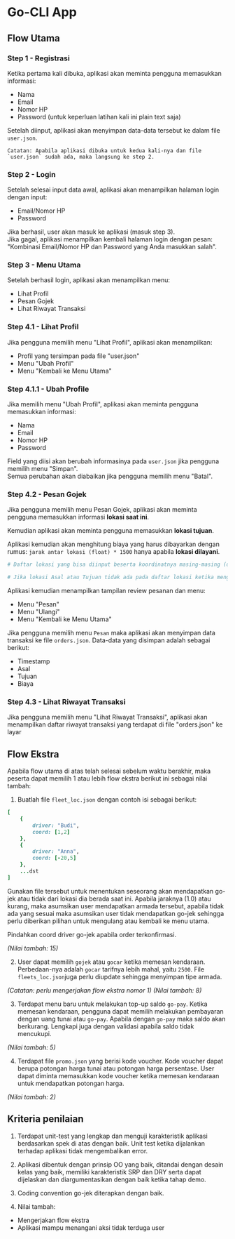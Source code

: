 # Go-CLI App

## Flow Utama

### Step 1 - Registrasi

Ketika pertama kali dibuka, aplikasi akan meminta pengguna memasukkan informasi:
- Nama
- Email
- Nomor HP
- Password (untuk keperluan latihan kali ini plain text saja)  
    
Setelah diinput, aplikasi akan menyimpan data-data tersebut ke dalam file `user.json`.

    Catatan: Apabila aplikasi dibuka untuk kedua kali-nya dan file `user.json` sudah ada, maka langsung ke step 2.

### Step 2 - Login

Setelah selesai input data awal, aplikasi akan menampilkan halaman login dengan input:
- Email/Nomor HP
- Password

Jika berhasil, user akan masuk ke aplikasi (masuk step 3).  
Jika gagal, aplikasi menampilkan kembali halaman login dengan pesan:
"Kombinasi Email/Nomor HP dan Password yang Anda masukkan salah".

### Step 3 - Menu Utama

Setelah berhasil login, aplikasi akan menampilkan menu:
- Lihat Profil
- Pesan Gojek
- Lihat Riwayat Transaksi

### Step 4.1 - Lihat Profil

Jika pengguna memilih menu "Lihat Profil", aplikasi akan menampilkan:
- Profil yang tersimpan pada file "user.json"
- Menu "Ubah Profil"
- Menu "Kembali ke Menu Utama"

### Step 4.1.1 - Ubah Profile

Jika memilih menu "Ubah Profil", aplikasi akan meminta pengguna memasukkan informasi:
- Nama
- Email
- Nomor HP
- Password

Field yang diisi akan berubah informasinya pada `user.json` jika pengguna memilih menu "Simpan".  
Semua perubahan akan diabaikan jika pengguna memilih menu "Batal".

### Step 4.2 - Pesan Gojek

Jika pengguna memilih menu Pesan Gojek, aplikasi akan meminta pengguna memasukkan informasi **lokasi saat ini**.

Kemudian aplikasi akan meminta pengguna memasukkan **lokasi tujuan**.

Aplikasi kemudian akan menghitung biaya yang harus dibayarkan dengan rumus: `jarak antar lokasi (float) * 1500` hanya apabila **lokasi dilayani**.

```ruby
# Daftar lokasi yang bisa diinput beserta koordinatnya masing-masing (dengan tipe data Point) tersimpan pada file "locations.json".

# Jika lokasi Asal atau Tujuan tidak ada pada daftar lokasi ketika menghitung biaya, aplikasi menampilkan pesan "Belum melayani rute tersebut".
```

Aplikasi kemudian menampilkan tampilan review pesanan dan menu:
- Menu "Pesan"
- Menu "Ulangi"
- Menu "Kembali ke Menu Utama"

Jika pengguna memilih menu `Pesan` maka aplikasi akan menyimpan data transaksi ke file `orders.json`. Data-data yang disimpan adalah sebagai berikut:
- Timestamp
- Asal
- Tujuan
- Biaya

### Step 4.3 - Lihat Riwayat Transaksi

Jika pengguna memilih menu "Lihat Riwayat Transaksi", aplikasi akan menampilkan daftar riwayat transaksi yang terdapat di file "orders.json" ke layar

## Flow Ekstra

Apabila flow utama di atas telah selesai sebelum waktu berakhir, maka peserta dapat memilih 1 atau lebih flow ekstra berikut ini sebagai nilai tambah:

1. Buatlah file `fleet_loc.json` dengan contoh isi sebagai berikut:

```ruby
[
    {
        driver: "Budi",
        coord: [1,2]
    }, 
    {
        driver: "Anna",
        coord: [-20,5]
    },
    ...dst
]
```

Gunakan file tersebut untuk menentukan seseorang akan mendapatkan go-jek atau tidak dari lokasi dia berada saat ini. Apabila jaraknya (1.0) atau kurang, maka asumsikan user mendapatkan armada tersebut, apabila tidak ada yang sesuai maka asumsikan user tidak mendapatkan go-jek sehingga perlu diberikan pilihan untuk mengulang atau kembali ke menu utama.

Pindahkan coord driver go-jek apabila order terkonfirmasi.

*(Nilai tambah: 15)*

2. User dapat memilih `gojek` atau `gocar` ketika memesan kendaraan. Perbedaan-nya adalah `gocar` tarifnya lebih mahal, yaitu `2500`. File `fleets_loc.json`juga perlu diupdate sehingga menyimpan tipe armada.

*(Catatan: perlu mengerjakan flow ekstra nomor 1)*
*(Nilai tambah: 8)*

3. Terdapat menu baru untuk melakukan top-up saldo `go-pay`. Ketika memesan kendaraan, pengguna dapat memilih melakukan pembayaran dengan uang tunai atau `go-pay`. Apabila dengan `go-pay` maka saldo akan berkurang. Lengkapi juga dengan validasi apabila saldo tidak mencukupi.

*(Nilai tambah: 5)*

4. Terdapat file `promo.json` yang berisi kode voucher. Kode voucher dapat berupa potongan harga tunai atau potongan harga persentase. User dapat diminta memasukkan kode voucher ketika memesan kendaraan untuk mendapatkan potongan harga.

*(Nilai tambah: 2)*

## Kriteria penilaian

1. Terdapat unit-test yang lengkap dan menguji karakteristik aplikasi berdasarkan spek di atas dengan baik. Unit test ketika dijalankan terhadap aplikasi tidak mengembalikan error.

2. Aplikasi dibentuk dengan prinsip OO yang baik, ditandai dengan desain kelas yang baik, memiliki karakteristik SRP dan DRY serta dapat dijelaskan dan diargumentasikan dengan baik ketika tahap demo.

3. Coding convention go-jek diterapkan dengan baik.

4. Nilai tambah:
- Mengerjakan flow ekstra
- Aplikasi mampu menangani aksi tidak terduga user
